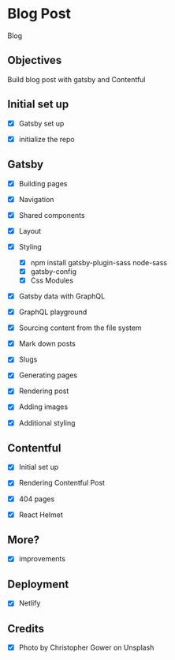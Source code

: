 # Blog Post

Blog


<!-- ![example-site](example-site.gif) -->

## Objectives

Build blog post with gatsby and Contentful

## Initial set up
*  [x] Gatsby set up
*  [x] initialize the repo


## Gatsby

*  [x] Building pages
*  [x] Navigation
*  [x] Shared components
*  [x] Layout
*  [x] Styling
     *  [x] npm install gatsby-plugin-sass  node-sass
     *  [x] gatsby-config
     *  [x] Css Modules
*  [x] Gatsby data with GraphQL
*  [x] GraphQL playground
*  [x] Sourcing content from the file system
*  [x] Mark down posts
*  [x] Slugs
*  [x] Generating pages
*  [x] Rendering post
*  [x] Adding images
*  [x] Additional styling



## Contentful

*  [x] Initial set up
*  [x] Rendering Contentful Post
*  [x] 404 pages
*  [x] React Helmet


## More?

* [x] improvements



## Deployment

*  [x] Netlify





## Credits

* [x] Photo by Christopher Gower on Unsplash



